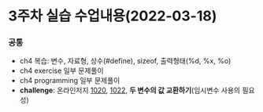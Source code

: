 # 3주차 실습 수업내용(2022-03-18)

### 공통
- ch4 복습: 변수, 자료형, 상수(#define), sizeof, 출력형태(%d, %x, %o)  
- ch4 exercise 일부 문제풀이
- ch4 programming 일부 문제풀이
- **challenge**: 온라인저지 [1020](http://eseoj.inu.ac.kr/JudgeOnline/problem.php?id=1020), [1022](http://eseoj.inu.ac.kr/JudgeOnline/problem.php?id=1022), **두 변수의 값 교환하기**(임시변수 사용의 필요성)

